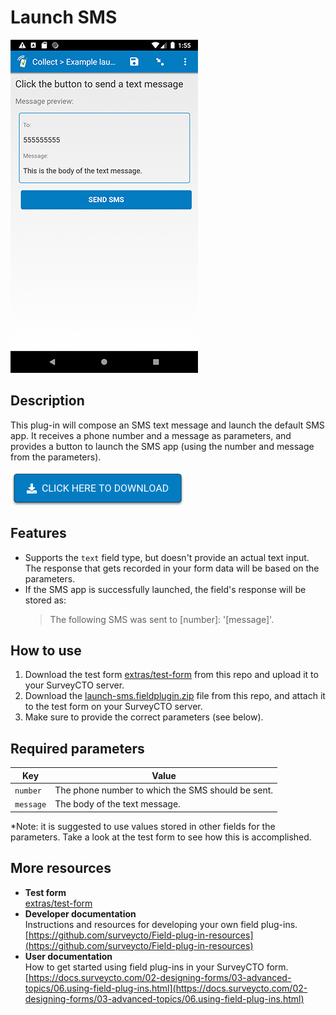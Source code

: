# Launch SMS

![](extras/launch-sms.jpg)

## Description

This plug-in will compose an SMS text message and launch the default SMS app. It receives a phone number and a message as parameters, and provides a button to launch the SMS app (using the number and message from the parameters).

[![Download now](extras/download-button.png)](https://github.com/surveycto/launch-sms/raw/master/launch-sms.fieldplugin.zip)

## Features

* Supports the `text` field type, but doesn't provide an actual text input. The response that gets recorded in your form data will be based on the parameters.
* If the SMS app is successfully launched, the field's response will be stored as:  
    > The following SMS was sent to [number]: '[message]'.

## How to use

1. Download the test form [extras/test-form](https://github.com/surveycto/launch-sms/raw/master/extras/test-form/Launch%20SMS.xlsx) from this repo and upload it to your SurveyCTO server.
1. Download the [launch-sms.fieldplugin.zip](https://github.com/surveycto/launch-sms/raw/master/launch-sms.fieldplugin.zip) file from this repo, and attach it to the test form on your SurveyCTO server.
1. Make sure to provide the correct parameters (see below).

## Required parameters

| Key | Value |
| --- | --- |
| `number` | The phone number to which the SMS should be sent. |
| `message` | The body of the text message. |

*Note: it is suggested to use values stored in other fields for the parameters. Take a look at the test form to see how this is accomplished.

## More resources

* **Test form**  
[extras/test-form](https://github.com/surveycto/launch-sms/raw/master/extras/test-form/Launch%20SMS.xlsx)
* **Developer documentation**  
Instructions and resources for developing your own field plug-ins.  
[https://github.com/surveycto/Field-plug-in-resources](https://github.com/surveycto/Field-plug-in-resources)
* **User documentation**  
How to get started using field plug-ins in your SurveyCTO form.  
[https://docs.surveycto.com/02-designing-forms/03-advanced-topics/06.using-field-plug-ins.html](https://docs.surveycto.com/02-designing-forms/03-advanced-topics/06.using-field-plug-ins.html)
